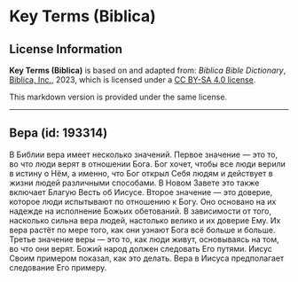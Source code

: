 # Key Terms (Biblica)

## License Information

**Key Terms (Biblica)** is based on and adapted from: _Biblica Bible Dictionary_, [Biblica, Inc.](https://www.biblica.com/), 2023, which is licensed under a [CC BY-SA 4.0 license](https://creativecommons.org/licenses/by-sa/4.0/legalcode.en).

This markdown version is provided under the same license.



--------------------------------

## Вера (id: 193314)

В Библии вера имеет несколько значений. Первое значение — это то, во что люди верят в отношении Бога. Бог хочет, чтобы все люди верили в истину о Нём, а именно, что Бог открыл Себя людям и действует в жизни людей различными способами. В Новом Завете это также включает Благую Весть об Иисусе. Второе значение — это доверие, которое люди испытывают по отношению к Богу. Оно основано на их надежде на исполнение Божьих обетований. В зависимости от того, насколько сильна вера людей, настолько велико и их доверие Ему. Их вера растёт по мере того, как они узнают Бога всё больше и больше. Третье значение веры — это то, как люди живут, основываясь на том, во что они верят. Божий народ должен следовать Его путями. Иисус Своим примером показал, как это делать. Вера в Иисуса предполагает следование Его примеру.


